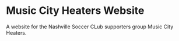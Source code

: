 # Music City Heaters Website

A website for the Nashville Soccer CLub supporters group Music City Heaters.
